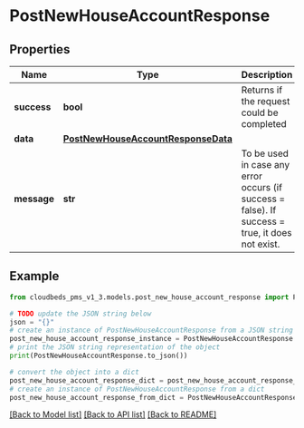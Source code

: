 # PostNewHouseAccountResponse


## Properties

Name | Type | Description | Notes
------------ | ------------- | ------------- | -------------
**success** | **bool** | Returns if the request could be completed | [optional] 
**data** | [**PostNewHouseAccountResponseData**](PostNewHouseAccountResponseData.md) |  | [optional] 
**message** | **str** | To be used in case any error occurs (if success &#x3D; false). If success &#x3D; true, it does not exist. | [optional] 

## Example

```python
from cloudbeds_pms_v1_3.models.post_new_house_account_response import PostNewHouseAccountResponse

# TODO update the JSON string below
json = "{}"
# create an instance of PostNewHouseAccountResponse from a JSON string
post_new_house_account_response_instance = PostNewHouseAccountResponse.from_json(json)
# print the JSON string representation of the object
print(PostNewHouseAccountResponse.to_json())

# convert the object into a dict
post_new_house_account_response_dict = post_new_house_account_response_instance.to_dict()
# create an instance of PostNewHouseAccountResponse from a dict
post_new_house_account_response_from_dict = PostNewHouseAccountResponse.from_dict(post_new_house_account_response_dict)
```
[[Back to Model list]](../README.md#documentation-for-models) [[Back to API list]](../README.md#documentation-for-api-endpoints) [[Back to README]](../README.md)


